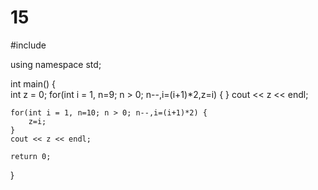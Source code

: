 # 15
#include <iostream>

using namespace std;

int main()
{    
    int z = 0;
    for(int i = 1, n=9; n > 0; n--,i=(i+1)*2,z=i) {
    }
    cout << z << endl;

    for(int i = 1, n=10; n > 0; n--,i=(i+1)*2) {
        z=i;
    }
    cout << z << endl;

    return 0;
}

